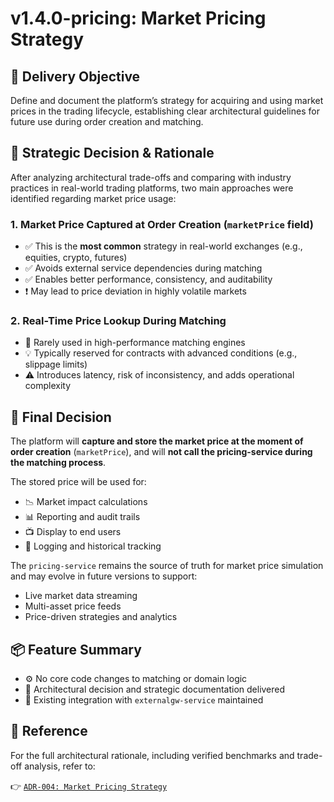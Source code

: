 # v1.4.0-pricing: Market Pricing Strategy

## 🎯 Delivery Objective

Define and document the platform’s strategy for acquiring and using market prices in the trading lifecycle, establishing clear architectural guidelines for future use during order creation and matching.

## 📜 Strategic Decision & Rationale

After analyzing architectural trade-offs and comparing with industry practices in real-world trading platforms, two main approaches were identified regarding market price usage:

### 1. Market Price Captured at Order Creation (`marketPrice` field)
- ✅ This is the **most common** strategy in real-world exchanges (e.g., equities, crypto, futures)
- ✅ Avoids external service dependencies during matching
- ✅ Enables better performance, consistency, and auditability
- ❗ May lead to price deviation in highly volatile markets

### 2. Real-Time Price Lookup During Matching
- 🚫 Rarely used in high-performance matching engines
- 💡 Typically reserved for contracts with advanced conditions (e.g., slippage limits)
- ⚠ Introduces latency, risk of inconsistency, and adds operational complexity

## 🧠 Final Decision

The platform will **capture and store the market price at the moment of order creation** (`marketPrice`), and will **not call the pricing-service during the matching process**.

The stored price will be used for:
- 📉 Market impact calculations
- 📊 Reporting and audit trails
- 📺 Display to end users
- 🧾 Logging and historical tracking

The `pricing-service` remains the source of truth for market price simulation and may evolve in future versions to support:
- Live market data streaming
- Multi-asset price feeds
- Price-driven strategies and analytics

## 📦 Feature Summary

- ⚙️ No core code changes to matching or domain logic
- 📘 Architectural decision and strategic documentation delivered
- 🔗 Existing integration with `externalgw-service` maintained

## 📎 Reference

For the full architectural rationale, including verified benchmarks and trade-off analysis, refer to:

👉 [`ADR-004: Market Pricing Strategy`](./docs/ADR-004-market-pricing-strategy.md)
